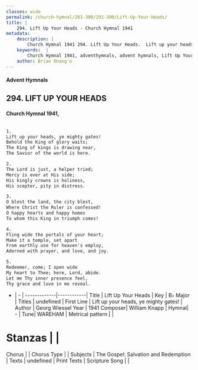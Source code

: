 ```yaml
---
classes: wide
permalink: /church-hymnal/201-300/291-300/Lift-Up-Your-Heads/
title: |
    294. Lift Up Your Heads - Church Hymnal 1941
metadata:
    description: |
        Church Hymnal 1941 294. Lift Up Your Heads.  Lift up your heads, ye mighty gates! Behold the King of glory waits; The King of kings is drawing near, The Savior of the world is here.  
    keywords:  |
        Church Hymnal 1941, adventhymnals, advent hymnals, Lift Up Your Heads, Lift up your heads, ye mighty gates!. 
    author: Brian Onang'o
---
```


#### Advent Hymnals
## 294. LIFT UP YOUR HEADS
####  Church Hymnal 1941,

```txt

1.
Lift up your heads, ye mighty gates!
Behold the King of glory waits;
The King of kings is drawing near,
The Savior of the world is here.

2.
The Lord is just, a helper tried;
Mercy is ever at His side;
His kingly crowns is holiness,
His scepter, pity in distress.

3.
O blest the land, the city blest,
Where Christ the Ruler is confessed!
O happy hearts and happy homes
To whom this King in triumph comes!

4.
Fling wide the portals of your heart;
Make it a temple, set apart
From earthly use for heaven's employ,
Adorned with prayer, and love, and joy.

5.
Redeemer, come; I open wide
My heart to Thee; here, Lord, abide.
Let me Thy inner presence feel,
Thy grace and love in me reveal.


```

- |   -  |
-------------|------------|
Title | Lift Up Your Heads |
Key | B♭ Major |
Titles | undefined |
First Line | Lift up your heads, ye mighty gates! |
Author | Georg Wiessel
Year | 1941
Composer| William Knapp |
Hymnal|  - |
Tune| WAREHAM |
Metrical pattern | |
# Stanzas |  |
Chorus |  |
Chorus Type |  |
Subjects | The Gospel: Salvation and Redemption |
Texts | undefined |
Print Texts | 
Scripture Song |  |
    

